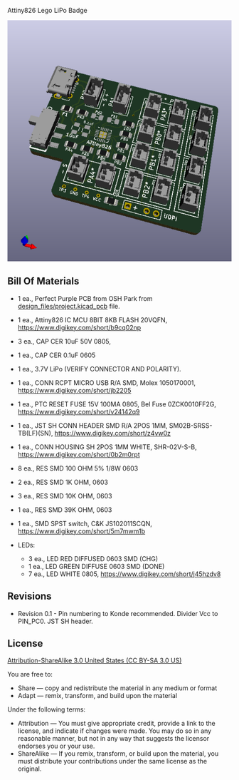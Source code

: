 Attiny826 Lego LiPo Badge

![Attiny826](project.png) 

Bill Of Materials
----------------

- 1 ea., Perfect Purple PCB from OSH Park from [design_files/project.kicad_pcb](project.kicad_pcb) file.
- 1 ea., Attiny826 IC MCU 8BIT 8KB FLASH 20VQFN, https://www.digikey.com/short/b9cq02np
- 3 ea., CAP CER 10uF 50V 0805,
- 1 ea., CAP CER 0.1uF 0605
- 1 ea., 3.7V LiPo (VERIFY CONNECTOR AND POLARITY).
- 1 ea., CONN RCPT MICRO USB R/A SMD, Molex 1050170001, https://www.digikey.com/short/jb2205
- 1 ea., PTC RESET FUSE 15V 100MA 0805, Bel Fuse 0ZCK0010FF2G, https://www.digikey.com/short/v24142q9
- 1 ea., JST SH CONN HEADER SMD R/A 2POS 1MM, SM02B-SRSS-TB(LF)(SN), https://www.digikey.com/short/z4vw0z
- 1 ea., CONN HOUSING SH 2POS 1MM WHITE, SHR-02V-S-B, https://www.digikey.com/short/0b2m0rpt
- 8 ea., RES SMD 100 OHM 5% 1/8W 0603
- 2 ea., RES SMD 1K OHM, 0603
- 3 ea., RES SMD 10K OHM, 0603
- 1 ea., RES SMD 39K OHM, 0603
- 1 ea., SMD SPST switch, C&K JS102011SCQN, https://www.digikey.com/short/5m7mwm1b

- LEDs: 
    - 3 ea., LED RED DIFFUSED 0603 SMD (CHG)
	- 1 ea., LED GREEN DIFFUSE 0603 SMD (DONE)
    - 7 ea., LED WHITE 0805, https://www.digikey.com/short/j45hzdv8
    

Revisions
----------------
- Revision 0.1 - Pin numbering to Konde recommended.  Divider Vcc to PIN_PC0.  JST SH header.


License
----------------
[Attribution-ShareAlike 3.0 United States (CC BY-SA 3.0 US)](https://creativecommons.org/licenses/by-sa/3.0/us/)

You are free to:

- Share — copy and redistribute the material in any medium or format
- Adapt — remix, transform, and build upon the material

Under the following terms:

- Attribution — You must give appropriate credit, provide a link to the license, and indicate if changes were made. You may do so in any reasonable manner, but not in any way that suggests the licensor endorses you or your use.
- ShareAlike — If you remix, transform, or build upon the material, you must distribute your contributions under the same license as the original.